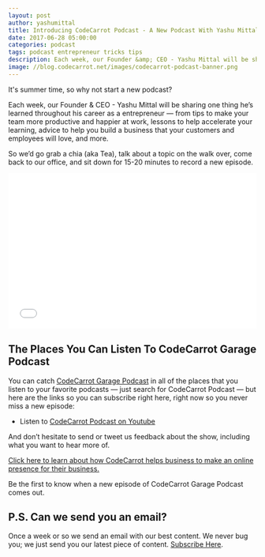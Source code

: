 ```yaml
---
layout: post
author: yashumittal
title: Introducing CodeCarrot Podcast - A New Podcast With Yashu Mittal
date: 2017-06-28 05:00:00
categories: podcast
tags: podcast entrepreneur tricks tips
description: Each week, our Founder &amp; CEO - Yashu Mittal will be sharing one thing he’s learned throughout his career as a entrepreneur.
image: //blog.codecarrot.net/images/codecarrot-podcast-banner.png
---
```


It's summer time, so why not start a new podcast?

Each week, our Founder & CEO - Yashu Mittal will be sharing one thing he’s learned throughout his career as a entrepreneur — from tips to make your team more productive and happier at work, lessons to help accelerate your learning, advice to help you build a business that your customers and employees will love, and more.

So we’d go grab a chia (aka Tea), talk about a topic on the walk over, come back to our office, and sit down for 15-20 minutes to record a new episode.

<iframe width="100%" height="315" src="//www.youtube.com/embed/IQpDs1E0Viw?ecver=1" frameborder="0" allowfullscreen></iframe>

## The Places You Can Listen To CodeCarrot Garage Podcast

You can catch [CodeCarrot Garage Podcast](/blog.codecarrot.net/podcast) in all of the places that you listen to your favorite podcasts — just search for CodeCarrot Podcast — but here are the links so you can subscribe right here, right now so you never miss a new episode:

* Listen to [CodeCarrot Podcast on Youtube](//www.youtube.com/playlist?list=PLivsd0rd3CZDPW0EFnh7_QuKVYACyaVXL)

And don’t hesitate to send or tweet us feedback about the show, including what you want to hear more of.

[Click here to learn about how CodeCarrot helps business to make an online presence for their business.](//goo.gl/hrMxqg)

Be the first to know when a new episode of CodeCarrot Garage Podcast comes out.

## P.S. Can we send you an email?

Once a week or so we send an email with our best content. We never bug you; we just send you our latest piece of content. [Subscribe Here](#subscribe).
